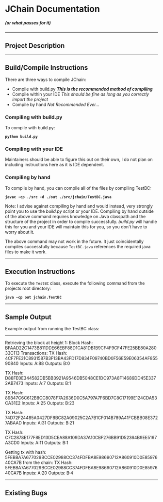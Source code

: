 # JChain Documentation
##### (or what passes for it)

---
## Project Description

---
## Build/Compile Instructions
There are three ways to compile JChain:
- Compile with build.py ***This is the recommended method of compiling***
- Compile within your IDE *This should be fine as long as you correctly import the project*
- Compile by hand *Not Recommended Ever...*

### Compiling with build.py
To compile with build.py:

**`python build.py`**

### Compiling with your IDE
Maintainers should be able to figure this out on their own, I do not plan on including instructions here as it is IDE dependent.

### Compiling by hand
To compile by hand, you can compile all of the files by compiling TestBC:

**`javac -cp ./src -d ./out ./src/jchain/TestBC.java`**

Note: I advise against compiling by hand and would instead, very strongly point you to use the *build.py* script or your IDE. Compiling by hand outside of the above command requires knowledge on Java classpath and the structure of the project in order to compile successfully. *build.py* will handle this for you and your IDE will maintain this for you, so you don't have to worry about it.

The above command may not work in the future. It just coincidentally ocmpiles successfully because `TestBC.java` references the required java files to make it work.

---
## Execution Instructions
To execute the `TestBC` class, execute the following command from the projects root directory:

**`java -cp out jchain.TestBC`**

---
## Sample Output
Example output from running the TestBC class:


---
Retrieving the block at height 1:
Block Hash: BFAAD22C1473B811DDE66EBF88D1CA81DB1B9CF4F9CF47FE25BE80A28033C113
Transactions: 
TX Hash: 4CF7FE31C8931587B3F13BA43FD17D834F09740BD0F56E59E06354AF85590840
Inputs:
   A:88
Outputs:
   B:0

TX Hash: D88FE0E344582DB5BB3921A9546DB5048CE1DC973A6F14686DD45E3372AB7473
Inputs: 
   A:7
Outputs:
   B:1


TX Hash: 89847C6C612B8CC8078F7A2636D0C5A797A7F6BD7C8C17199E124CDA53CA31E2
Inputs:
   A:25
Outputs:
   B:23


TX Hash: 74D72F24485A0427DF8BC82A09025C2A7B1CF014B789A41FCBBB08E3727ABAAD
Inputs:
   A:31
Outputs:
   B:21

TX Hash: C7C2878E177F8ED13D5CEA88A109DA37A10CBF276BB91D52364B9EE5167A3CD0
Inputs:
   A:11
Outputs:
   B:1




Getting tx with hash: 5FEBBA7A677029BCCE02988CC374FDFBA8E98690712A860910D0E8597640CA7B from the chain:
TX Hash: 5FEBBA7A677029BCCE02988CC374FDFBA8E98690712A860910D0E8597640CA7B
Inputs:
   A:20
Outputs:
   B:4


---
## Existing Bugs

